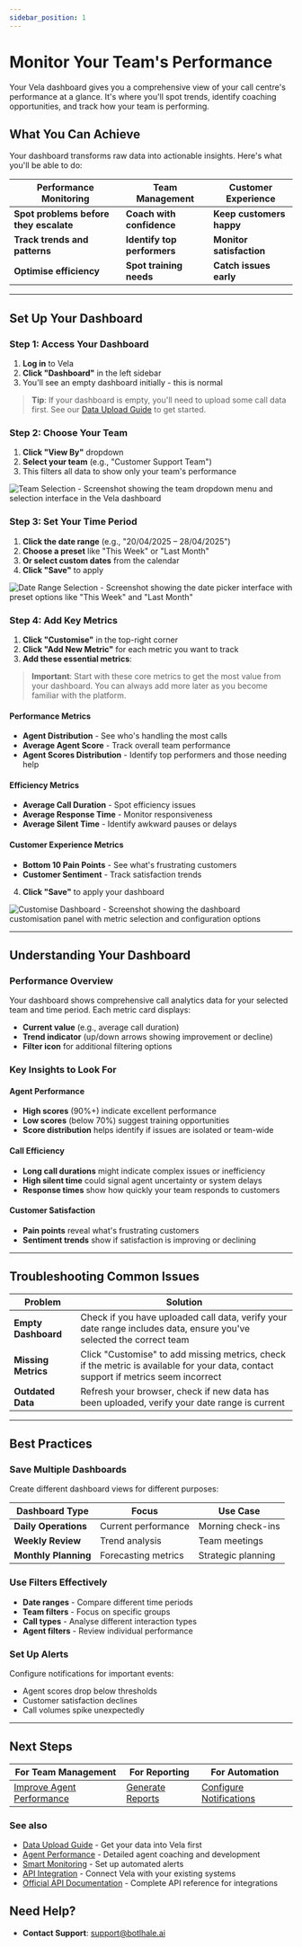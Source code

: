```yaml
---
sidebar_position: 1
---
```


# Monitor Your Team's Performance

Your Vela dashboard gives you a comprehensive view of your call centre's performance at a glance. It's where you'll spot trends, identify coaching opportunities, and track how your team is performing.

## What You Can Achieve

Your dashboard transforms raw data into actionable insights. Here's what you'll be able to do:

| **Performance Monitoring** | **Team Management** | **Customer Experience** |
|---------------------------|-------------------|------------------------|
| **Spot problems before they escalate** | **Coach with confidence** | **Keep customers happy** |
| **Track trends and patterns** | **Identify top performers** | **Monitor satisfaction** |
| **Optimise efficiency** | **Spot training needs** | **Catch issues early** |

---

## Set Up Your Dashboard

### Step 1: Access Your Dashboard
1. **Log in** to Vela
2. **Click "Dashboard"** in the left sidebar
3. You'll see an empty dashboard initially - this is normal

> **Tip**: If your dashboard is empty, you'll need to upload some call data first. See our [Data Upload Guide](./data-upload.md) to get started.

### Step 2: Choose Your Team
1. **Click "View By"** dropdown
2. **Select your team** (e.g., "Customer Support Team")
3. This filters all data to show only your team's performance

![Team Selection - Screenshot showing the team dropdown menu and selection interface in the Vela dashboard](../img/screenshots/dashboard01.png)

### Step 3: Set Your Time Period
1. **Click the date range** (e.g., "20/04/2025 – 28/04/2025")
2. **Choose a preset** like "This Week" or "Last Month"
3. **Or select custom dates** from the calendar
4. **Click "Save"** to apply

![Date Range Selection - Screenshot showing the date picker interface with preset options like "This Week" and "Last Month"](../img/screenshots/date-range.png)

### Step 4: Add Key Metrics
1. **Click "Customise"** in the top-right corner
2. **Click "Add New Metric"** for each metric you want to track
3. **Add these essential metrics**:

> **Important**: Start with these core metrics to get the most value from your dashboard. You can always add more later as you become familiar with the platform.

#### Performance Metrics
- **Agent Distribution** - See who's handling the most calls
- **Average Agent Score** - Track overall team performance
- **Agent Scores Distribution** - Identify top performers and those needing help

#### Efficiency Metrics
- **Average Call Duration** - Spot efficiency issues
- **Average Response Time** - Monitor responsiveness
- **Average Silent Time** - Identify awkward pauses or delays

#### Customer Experience Metrics
- **Bottom 10 Pain Points** - See what's frustrating customers
- **Customer Sentiment** - Track satisfaction trends

4. **Click "Save"** to apply your dashboard

![Customise Dashboard - Screenshot showing the dashboard customisation panel with metric selection and configuration options](../img/screenshots/costomize.png)

---

## Understanding Your Dashboard

### Performance Overview
Your dashboard shows comprehensive call analytics data for your selected team and time period. Each metric card displays:
- **Current value** (e.g., average call duration)
- **Trend indicator** (up/down arrows showing improvement or decline)
- **Filter icon** for additional filtering options

### Key Insights to Look For

#### Agent Performance
- **High scores** (90%+) indicate excellent performance
- **Low scores** (below 70%) suggest training opportunities
- **Score distribution** helps identify if issues are isolated or team-wide

#### Call Efficiency
- **Long call durations** might indicate complex issues or inefficiency
- **High silent time** could signal agent uncertainty or system delays
- **Response times** show how quickly your team responds to customers

#### Customer Satisfaction
- **Pain points** reveal what's frustrating customers
- **Sentiment trends** show if satisfaction is improving or declining

---



## Troubleshooting Common Issues

| **Problem** | **Solution** |
|-------------|--------------|
| **Empty Dashboard** | Check if you have uploaded call data, verify your date range includes data, ensure you've selected the correct team |
| **Missing Metrics** | Click "Customise" to add missing metrics, check if the metric is available for your data, contact support if metrics seem incorrect |
| **Outdated Data** | Refresh your browser, check if new data has been uploaded, verify your date range is current |

---

## Best Practices

### Save Multiple Dashboards
Create different dashboard views for different purposes:

| **Dashboard Type** | **Focus** | **Use Case** |
|-------------------|-----------|--------------|
| **Daily Operations** | Current performance | Morning check-ins |
| **Weekly Review** | Trend analysis | Team meetings |
| **Monthly Planning** | Forecasting metrics | Strategic planning |

### Use Filters Effectively
- **Date ranges** - Compare different time periods
- **Team filters** - Focus on specific groups
- **Call types** - Analyse different interaction types
- **Agent filters** - Review individual performance

### Set Up Alerts
Configure notifications for important events:
- Agent scores drop below thresholds
- Customer satisfaction declines
- Call volumes spike unexpectedly

---

## Next Steps

| **For Team Management** | **For Reporting** | **For Automation** |
|------------------------|------------------|-------------------|
| [Improve Agent Performance](./agents.md) | [Generate Reports](./reports.md) | [Configure Notifications](./notifications.md) |

### See also
- [Data Upload Guide](./data-upload.md) - Get your data into Vela first
- [Agent Performance](./agents.md) - Detailed agent coaching and development
- [Smart Monitoring](./smart-detector-overview.md) - Set up automated alerts
- [API Integration](./api.md) - Connect Vela with your existing systems
- [Official API Documentation](https://docs-apis.botlhale.xyz) - Complete API reference for integrations

## Need Help?

- **Contact Support**: support@botlhale.ai